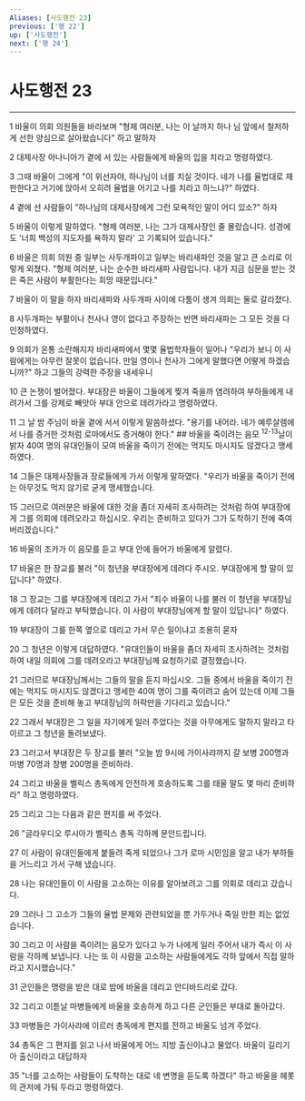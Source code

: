 ```yaml
---
Aliases: [사도행전 23]
previous: ['행 22']
up: ['사도행전']
next: ['행 24']
---
```

# 사도행전 23

***


1 바울이 의회 의원들을 바라보며 "형제 여러분, 나는 이 날까지 하나 님 앞에서 철저하게 선한 양심으로 살아왔습니다" 하고 말하자 

2 대제사장 아나니아가 곁에 서 있는 사람들에게 바울의 입을 치라고 명령하였다. 

3 그때 바울이 그에게 "이 위선자야, 하나님이 너를 치실 것이다. 네가 나를 율법대로 재판한다고 거기에 앉아서 오히려 율법을 어기고 나를 치라고 하느냐?" 하였다. 

4 곁에 선 사람들이 "하나님의 대제사장에게 그런 모욕적인 말이 어디 있소?" 하자 

5 바울이 이렇게 말하였다. "형제 여러분, 나는 그가 대제사장인 줄 몰랐습니다. 성경에도 '너희 백성의 지도자를 욕하지 말라' 고 기록되어 있습니다." 

6 바울은 의회 의원 중 일부는 사두개파이고 일부는 바리새파인 것을 알고 큰 소리로 이렇게 외쳤다. "형제 여러분, 나는 순수한 바리새파 사람입니다. 내가 지금 심문을 받는 것은 죽은 사람이 부활한다는 희망 때문입니다." 

7 바울이 이 말을 하자 바리새파와 사두개파 사이에 다툼이 생겨 의회는 둘로 갈라졌다. 

8 사두개파는 부활이나 천사나 영이 없다고 주장하는 반면 바리새파는 그 모든 것을 다 인정하였다. 

9 의회가 온통 소란해지자 바리새파에서 몇몇 율법학자들이 일어나 "우리가 보니 이 사람에게는 아무런 잘못이 없습니다. 만일 영이나 천사가 그에게 말했다면 어떻게 하겠습니까?" 하고 그들의 강력한 주장을 내세우니 

10 큰 논쟁이 벌어졌다. 부대장은 바울이 그들에게 찢겨 죽을까 염려하여 부하들에게 내려가서 그를 강제로 빼앗아 부대 안으로 데려가라고 명령하였다. 

11 그 날 밤 주님이 바울 곁에 서서 이렇게 말씀하셨다. "용기를 내어라. 네가 예루살렘에서 나를 증거한 것처럼 로마에서도 증거해야 한다." ## 바울을 죽이려는 음모 <sup class="versenum">12-13</sup>날이 밝자 40여 명의 유대인들이 모여 바울을 죽이기 전에는 먹지도 마시지도 않겠다고 맹세하였다. 

14 그들은 대제사장들과 장로들에게 가서 이렇게 말하였다. "우리가 바울을 죽이기 전에는 아무것도 먹지 않기로 굳게 맹세했습니다. 

15 그러므로 여러분은 바울에 대한 것을 좀더 자세히 조사하려는 것처럼 하여 부대장에게 그를 의회에 데려오라고 하십시오. 우리는 준비하고 있다가 그가 도착하기 전에 죽여 버리겠습니다." 

16 바울의 조카가 이 음모를 듣고 부대 안에 들어가 바울에게 알렸다. 

17 바울은 한 장교를 불러 "이 청년을 부대장에게 데려다 주시오. 부대장에게 할 말이 있답니다" 하였다. 

18 그 장교는 그를 부대장에게 데리고 가서 "죄수 바울이 나를 불러 이 청년을 부대장님에게 데려다 달라고 부탁했습니다. 이 사람이 부대장님에게 할 말이 있답니다" 하였다. 

19 부대장이 그를 한쪽 옆으로 데리고 가서 무슨 일이냐고 조용히 묻자 

20 그 청년은 이렇게 대답하였다. "유대인들이 바울을 좀더 자세히 조사하려는 것처럼 하여 내일 의회에 그를 데려오라고 부대장님께 요청하기로 결정했습니다. 

21 그러므로 부대장님께서는 그들의 말을 듣지 마십시오. 그들 중에서 바울을 죽이기 전에는 먹지도 마시지도 않겠다고 맹세한 40여 명이 그를 죽이려고 숨어 있는데 이제 그들은 모든 것을 준비해 놓고 부대장님의 허락만을 기다리고 있습니다." 

22 그래서 부대장은 그 일을 자기에게 일러 주었다는 것을 아무에게도 말하지 말라고 타이르고 그 청년을 돌려보냈다. 

23 그러고서 부대장은 두 장교를 불러 "오늘 밤 9시에 가이사랴까지 갈 보병 200명과 마병 70명과 창병 200명을 준비하라. 

24 그리고 바울을 벨릭스 총독에게 안전하게 호송하도록 그를 태울 말도 몇 마리 준비하라" 하고 명령하였다. 

25 그리고 그는 다음과 같은 편지를 써 주었다. 

26 "글라우디오 루시아가 벨릭스 총독 각하께 문안드립니다. 

27 이 사람이 유대인들에게 붙들려 죽게 되었으나 그가 로마 시민임을 알고 내가 부하들을 거느리고 가서 구해 냈습니다. 

28 나는 유대인들이 이 사람을 고소하는 이유를 알아보려고 그를 의회로 데리고 갔습니다. 

29 그러나 그 고소가 그들의 율법 문제와 관련되었을 뿐 가두거나 죽일 만한 죄는 없었습니다. 

30 그리고 이 사람을 죽이려는 음모가 있다고 누가 나에게 일러 주어서 내가 즉시 이 사람을 각하께 보냅니다. 나는 또 이 사람을 고소하는 사람들에게도 각하 앞에서 직접 말하라고 지시했습니다." 

31 군인들은 명령을 받은 대로 밤에 바울을 데리고 안디바드리로 갔다. 

32 그리고 이튿날 마병들에게 바울을 호송하게 하고 다른 군인들은 부대로 돌아갔다. 

33 마병들은 가이사랴에 이르러 총독에게 편지를 전하고 바울도 넘겨 주었다. 

34 총독은 그 편지를 읽고 나서 바울에게 어느 지방 출신이냐고 물었다. 바울이 길리기아 출신이라고 대답하자 

35 "너를 고소하는 사람들이 도착하는 대로 네 변명을 듣도록 하겠다" 하고 바울을 헤롯의 관저에 가둬 두라고 명령하였다.
